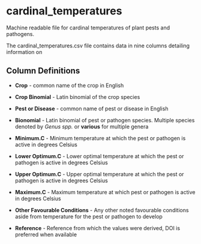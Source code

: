 # cardinal_temperatures
Machine readable file for cardinal temperatures of plant pests and pathogens.

The cardinal_temperatures.csv file contains data in nine columns detailing information on 

## Column Definitions

* **Crop** - common name of the crop in English

* **Crop Binomial** - Latin binomial of the crop species 

* **Pest or Disease** - common name of pest or disease in English

* **Bionomial** - Latin binomial of pest or pathogen species. Multiple species denoted by *Genus spp.* or **various** for multiple genera

* **Minimum.C** - Minimum temperature at which the pest or pathogen is active in degrees Celsius

* **Lower Optimum.C** - Lower optimal temperature at which the pest or pathogen is active in degrees Celsius

* **Upper Optimum.C** - Upper optimal temperature at which the pest or pathogen is active in degrees Celsius

* **Maximum.C** - Maximum temperature at which pest or pathogen is active in degrees Celsius

* **Other Favourable Conditions** - Any other noted favourable conditions aside from temperature for the pest or pathogen to develop

* **Reference** - Reference from which the values were derived, DOI is preferred when available

